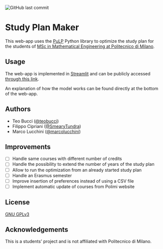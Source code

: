 ![GitHub last commit](https://img.shields.io/github/last-commit/teobucci/compilatore-piano-di-studi?logo=github)
# Study Plan Maker

This web-app uses the [PuLP](https://coin-or.github.io/pulp/) Python library to optimize the study plan for the students of [MSc in Mathematical Engineering at Politecnico di Milano](https://www4.ceda.polimi.it/manifesti/manifesti/controller/MostraIndirizziPublic.do?evn_default=EVENTO&aa=2021&k_cf=225&k_corso_la=487&ac_ins=0&k_indir=MST&lang=IT&tipoCorso=ALL_TIPO_CORSO&semestre=2&idGruppo=4338&idRiga=271249&codDescr=055514&jaf_currentWFID=main).

## Usage

The web-app is implemented in [Streamlit](https://streamlit.io/) and can be publicly accessed [through this link](https://teobucci-compilatore-piano-di-studi-app-m15iv7.streamlit.app/).

An explanation of how the model works can be found directly at the bottom of the web-app.

## Authors

- Teo Bucci ([@teobucci](https://www.github.com/teobucci))
- Filippo Cipriani ([@SmearyTundra](https://www.github.com/SmearyTundra))
- Marco Lucchini ([@marcolucchini](https://www.github.com/marcolucchini))

## Improvements

- [ ] Handle same courses with different number of credits
- [ ] Handle the possibility to extend the number of years of the study plan
- [ ] Allow to run the optimization from an already started study plan
- [ ] Handle an Erasmus semester
- [ ] Improve insertion of preferences instead of using a CSV file
- [ ] Implement automatic update of courses from Polimi website

## License

[GNU GPLv3](https://choosealicense.com/licenses/gpl-3.0/)

## Acknowledgements

This is a students' project and is not affiliated with Politecnico di Milano.
